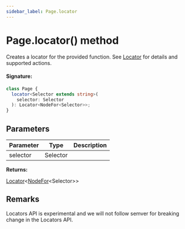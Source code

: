 ```yaml
---
sidebar_label: Page.locator
---
```


# Page.locator() method

Creates a locator for the provided function. See [Locator](./puppeteer.locator.md) for details and supported actions.

#### Signature:

```typescript
class Page {
  locator<Selector extends string>(
    selector: Selector
  ): Locator<NodeFor<Selector>>;
}
```

## Parameters

| Parameter | Type     | Description |
| --------- | -------- | ----------- |
| selector  | Selector |             |

**Returns:**

[Locator](./puppeteer.locator.md)&lt;[NodeFor](./puppeteer.nodefor.md)&lt;Selector&gt;&gt;

## Remarks

Locators API is experimental and we will not follow semver for breaking change in the Locators API.
